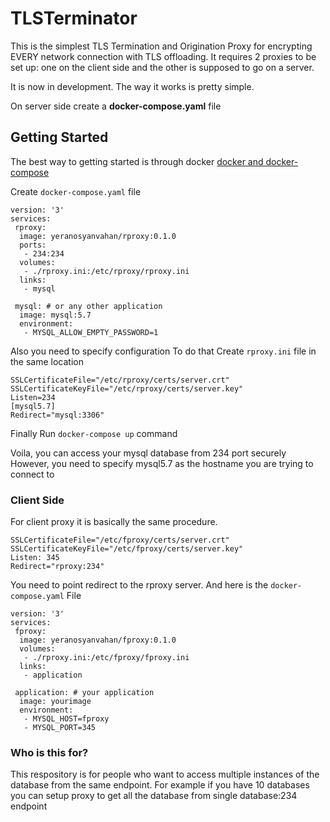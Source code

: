 # TLSTerminator

This is the simplest TLS Termination and Origination Proxy for encrypting EVERY network connection with TLS offloading.
It requires 2 proxies to be set up: one on the client side and the other is supposed to go on a server.

It is now in development.
The way it works is pretty simple.


On server side create a **docker-compose.yaml** file

## Getting Started
The best way to getting started is through docker [docker and docker-compose](https://docs.docker.com/engine/install/)

Create ```docker-compose.yaml``` file

    version: '3'
    services:
     rproxy:
      image: yeranosyanvahan/rproxy:0.1.0
      ports:
       - 234:234
      volumes:
       - ./rproxy.ini:/etc/rproxy/rproxy.ini
      links:
       - mysql

     mysql: # or any other application
      image: mysql:5.7
      environment:
       - MYSQL_ALLOW_EMPTY_PASSWORD=1

Also you need to specify configuration
To do that Create ```rproxy.ini``` file in the same location

    SSLCertificateFile="/etc/rproxy/certs/server.crt"
    SSLCertificateKeyFile="/etc/rproxy/certs/server.key"
    Listen=234
    [mysql5.7]
    Redirect="mysql:3306"

Finally Run ```docker-compose up``` command

Voila, you can access your mysql database from 234 port securely
However, you need to specify mysql5.7 as the hostname you are trying to connect to

### Client Side
For client proxy it is basically the same procedure.

    SSLCertificateFile="/etc/fproxy/certs/server.crt"
    SSLCertificateKeyFile="/etc/fproxy/certs/server.key"
    Listen: 345
    Redirect="rproxy:234"

You need to point redirect to the rproxy server.
And here is the ```docker-compose.yaml``` File

    version: '3'
    services:
     fproxy:
      image: yeranosyanvahan/fproxy:0.1.0
      volumes:
       - ./rproxy.ini:/etc/fproxy/fproxy.ini
      links:
       - application

     application: # your application
      image: yourimage
      environment:
       - MYSQL_HOST=fproxy
       - MYSQL_PORT=345

### Who is this for?
This respository is for people who want to access multiple instances of the database from the same endpoint.
For example if you have 10 databases you can setup proxy to get all the database from single database:234 endpoint
